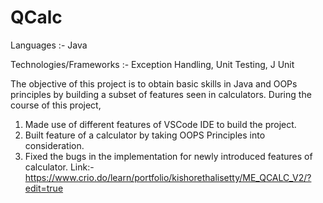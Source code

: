 # QCalc
Languages :- Java

Technologies/Frameworks :- Exception Handling, Unit Testing, J Unit

The objective of this project is to obtain basic skills in Java and OOPs principles by building a subset of features seen in calculators.
During the course of this project,
1) Made use of different features of VSCode IDE to build the project.
2) Built feature of a calculator by taking OOPS Principles into consideration.
3) Fixed the bugs in the implementation for newly introduced features of calculator.
   Link:-https://www.crio.do/learn/portfolio/kishorethalisetty/ME_QCALC_V2/?edit=true
